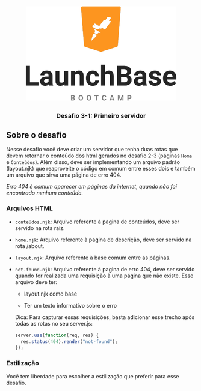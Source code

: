 <h1 align="center">
    <img alt="LaunchBase Bootcamp" src="../assets/launchbase-bootcamp-logo.png" width="400px" />
</h1>

<h3 align="center">
  Desafio 3-1: Primeiro servidor
</h3>

## Sobre o desafio

Nesse desafio você deve criar um servidor que tenha duas rotas que devem retornar o conteúdo dos html gerados no desafio 2-3 (páginas `Home` e `Conteúdos`). Além disso, deve ser implementando um arquivo padrão (layout.njk) que reaproveite o código em comum entre esses dois e também um arquivo que sirva uma página de erro 404.

*Erro 404 é comum aparecer em páginas da internet, quando não foi encontrado nenhum conteúdo.*

### Arquivos HTML

- `conteúdos.njk`: Arquivo referente à pagina de conteúdos, deve ser servido na rota raiz.

- `home.njk`: Arquivo referente à pagina de descrição, deve ser servido na rota /about.

- `layout.njk`: Arquivo referente à base comum entre as páginas.

- `not-found.njk`: Arquivo referente à pagina de erro 404, deve ser servido quando for realizada uma requisição à uma página que não existe. Esse arquivo deve ter:
    
  - layout.njk como base
    
  - Ter um texto informativo sobre o erro

  Dica: Para capturar essas requisições, basta adicionar esse trecho após todas as rotas no seu server.js:

  ```javascript
  server.use(function(req, res) {
    res.status(404).render("not-found");
  });
  ```

### Estilização

Você tem liberdade para escolher a estilização que preferir para esse desafio.